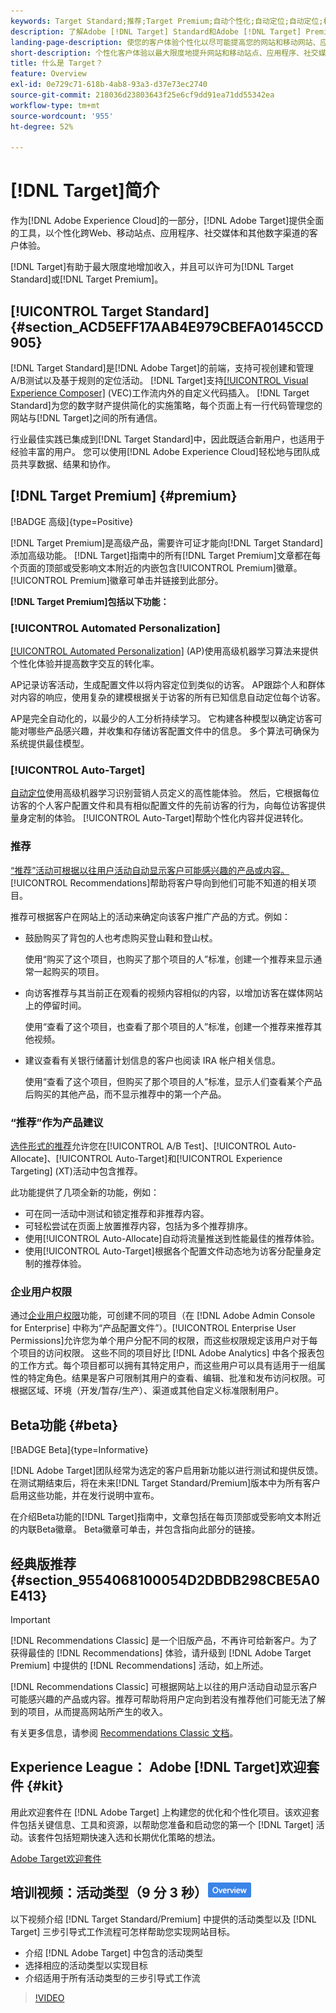 ```yaml
---
keywords: Target Standard;推荐;Target Premium;自动个性化;自动定位;自动定位;权限;adobe target 是什么;
description: 了解Adobe [!DNL Target] Standard和Adobe [!DNL Target] Premium的基础知识。 [!DNL Target] 高级版包含标准产品中不提供的高级功能。
landing-page-description: 使您的客户体验个性化以尽可能提高您的网站和移动网站、应用程序、社交媒体和其他数字渠道的收入。
short-description: 个性化客户体验以最大限度地提升网站和移动站点、应用程序、社交媒体和其他数字渠道的收入。
title: 什么是 Target？
feature: Overview
exl-id: 0e729c71-618b-4ab8-93a3-d37e73ec2740
source-git-commit: 218036d23803643f25e6cf9dd91ea71dd55342ea
workflow-type: tm+mt
source-wordcount: '955'
ht-degree: 52%

---
```


# [!DNL Target]简介

作为[!DNL Adobe Experience Cloud]的一部分，[!DNL Adobe Target]提供全面的工具，以个性化跨Web、移动站点、应用程序、社交媒体和其他数字渠道的客户体验。

[!DNL Target]有助于最大限度地增加收入，并且可以许可为[!DNL Target Standard]或[!DNL Target Premium]。

## [!UICONTROL Target Standard] {#section_ACD5EFF17AAB4E979CBEFA0145CCD905}

[!DNL Target Standard]是[!DNL Adobe Target]的前端，支持可视创建和管理A/B测试以及基于规则的定位活动。 [!DNL Target]支持[[!UICONTROL Visual Experience Composer]](/help/main/c-experiences/c-visual-experience-composer/visual-experience-composer.md) (VEC)工作流内外的自定义代码插入。 [!DNL Target Standard]为您的数字财产提供简化的实施策略，每个页面上有一行代码管理您的网站与[!DNL Target]之间的所有通信。

行业最佳实践已集成到[!DNL Target Standard]中，因此既适合新用户，也适用于经验丰富的用户。 您可以使用[!DNL Adobe Experience Cloud]轻松地与团队成员共享数据、结果和协作。

## [!DNL Target Premium] {#premium}

[!BADGE 高级]{type=Positive}

[!DNL Target Premium]是高级产品，需要许可证才能向[!DNL Target Standard]添加高级功能。 [!DNL Target]指南中的所有[!DNL Target Premium]文章都在每个页面的顶部或受影响文本附近的内嵌包含[!UICONTROL Premium]徽章。 [!UICONTROL Premium]徽章可单击并链接到此部分。

**[!DNL Target Premium]包括以下功能：**

### [!UICONTROL Automated Personalization]

[[!UICONTROL Automated Personalization]](/help/main/c-activities/t-automated-personalization/automated-personalization.md#task_8AAF837796D74CF893CA2F88BA1491C9) (AP)使用高级机器学习算法来提供个性化体验并提高数字交互的转化率。

AP记录访客活动，生成配置文件以将内容定位到类似的访客。 AP跟踪个人和群体对内容的响应，使用复杂的建模根据关于访客的所有已知信息自动定位每个访客。

AP是完全自动化的，以最少的人工分析持续学习。 它构建各种模型以确定访客可能对哪些产品感兴趣，并收集和存储访客配置文件中的信息。 多个算法可确保为系统提供最佳模型。

### [!UICONTROL Auto-Target]

[自动定位](/help/main/c-activities/auto-target/auto-target-to-optimize.md)使用高级机器学习识别营销人员定义的高性能体验。 然后，它根据每位访客的个人客户配置文件和具有相似配置文件的先前访客的行为，向每位访客提供量身定制的体验。 [!UICONTROL Auto-Target]帮助个性化内容并促进转化。

### 推荐

[“推荐”活动可根据以往用户活动自动显示客户可能感兴趣的产品或内容。](/help/main/c-recommendations/recommendations.md#concept_7556C8A4543942F2A77B13A29339C0C0) [!UICONTROL Recommendations]帮助将客户导向到他们可能不知道的相关项目。

推荐可根据客户在网站上的活动来确定向该客户推广产品的方式。例如：

* 鼓励购买了背包的人也考虑购买登山鞋和登山杖。

  使用“购买了这个项目，也购买了那个项目的人”标准，创建一个推荐来显示通常一起购买的项目。

* 向访客推荐与其当前正在观看的视频内容相似的内容，以增加访客在媒体网站上的停留时间。

  使用“查看了这个项目，也查看了那个项目的人”标准，创建一个推荐来推荐其他视频。

* 建议查看有关银行储蓄计划信息的客户也阅读 IRA 帐户相关信息。

  使用“查看了这个项目，但购买了那个项目的人”标准，显示人们查看某个产品后购买的其他产品，而不显示推荐中的第一个产品。

### “推荐”作为产品建议

[选件形式的推荐](/help/main/c-recommendations/recommendations-as-an-offer.md)允许您在[!UICONTROL A/B Test]、[!UICONTROL Auto-Allocate]、[!UICONTROL Auto-Target]和[!UICONTROL Experience Targeting] (XT)活动中包含推荐。

此功能提供了几项全新的功能，例如：

* 可在同一活动中测试和锁定推荐和非推荐内容。
* 可轻松尝试在页面上放置推荐内容，包括为多个推荐排序。
* 使用[!UICONTROL Auto-Allocate]自动将流量推送到性能最佳的推荐体验。
* 使用[!UICONTROL Auto-Target]根据各个配置文件动态地为访客分配量身定制的推荐体验。

### 企业用户权限

通过[企业用户权限](/help/main/administrating-target/c-user-management/property-channel/property-channel.md#concept_E396B16FA2024ADBA27BC056138F9838)功能，可创建不同的项目（在 [!DNL Adobe Admin Console for Enterprise] 中称为“产品配置文件”）。[!UICONTROL Enterprise User Permissions]允许您为单个用户分配不同的权限，而这些权限规定该用户对于每个项目的访问权限。 这些不同的项目好比 [!DNL Adobe Analytics] 中各个报表包的工作方式。每个项目都可以拥有其特定用户，而这些用户可以具有适用于一组属性的特定角色。结果是客户可限制其用户的查看、编辑、批准和发布访问权限。可根据区域、环境（开发/暂存/生产）、渠道或其他自定义标准限制用户。

## Beta功能 {#beta}

[!BADGE Beta]{type=Informative}

[!DNL Adobe Target]团队经常为选定的客户启用新功能以进行测试和提供反馈。 在测试期结束后，将在未来[!DNL Target Standard/Premium]版本中为所有客户启用这些功能，并在发行说明中宣布。

在介绍Beta功能的[!DNL Target]指南中，文章包括在每页顶部或受影响文本附近的内联Beta徽章。 Beta徽章可单击，并包含指向此部分的链接。

## 经典版推荐 {#section_9554068100054D2DBDB298CBE5A0E413}

>[!IMPORTANT]
>
>[!DNL Recommendations Classic] 是一个旧版产品，不再许可给新客户。为了获得最佳的 [!DNL Recommendations] 体验，请升级到 [!DNL Adobe Target Premium] 中提供的 [!DNL Recommendations] 活动，如上所述。

[!DNL Recommendations Classic] 可根据网站上以往的用户活动自动显示客户可能感兴趣的产品或内容。推荐可帮助将用户定向到若没有推荐他们可能无法了解到的项目，从而提高网站所产生的收入。

有关更多信息，请参阅 [Recommendations Classic 文档](/help/main/assets/adobe-recommendations-classic.pdf)。

## Experience League： Adobe [!DNL Target]欢迎套件 {#kit}

用此欢迎套件在 [!DNL Adobe Target] 上构建您的优化和个性化项目。该欢迎套件包括关键信息、工具和资源，以帮助您准备和启动您的第一个 [!DNL Target] 活动。该套件包括短期快速入选和长期优化策略的想法。

[Adobe Target欢迎套件](/help/main/c-intro/target-welcome-kit.md)

## 培训视频：活动类型（9 分 3 秒）![概述徽章](/help/main/assets/overview.png)

以下视频介绍 [!DNL Target Standard/Premium] 中提供的活动类型以及 [!DNL Target] 三步引导式工作流程可怎样帮助您实现网站目标。

* 介绍 [!DNL Adobe Target] 中包含的活动类型
* 选择相应的活动类型以实现目标
* 介绍适用于所有活动类型的三步引导式工作流

>[!VIDEO](https://video.tv.adobe.com/v/30323?captions=chi_hans)
